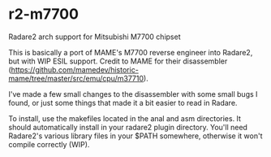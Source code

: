 # r2-m7700
Radare2 arch support for Mitsubishi M7700 chipset


This is basically a port of MAME's M7700 reverse engineer into Radare2, but with WIP ESIL support. 
Credit to MAME for their disassembler (https://github.com/mamedev/historic-mame/tree/master/src/emu/cpu/m37710).

I've made a few small changes to the disassembler with some small bugs I found, or just some things that made it a bit easier
to read in Radare. 

To install, use the makefiles located in the anal and asm directories. It should automatically install in your radare2 plugin
directory. You'll need Radare2's various library files in your $PATH somewhere, otherwise it won't compile correctly (WIP).
